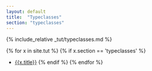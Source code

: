 ```yaml
---
layout: default
title:  "Typeclasses"
section: "typeclasses"
---
```

{% include_relative _tut/typeclasses.md %}

{% for x in site.tut %}
{% if x.section == 'typeclasses' %}
- [{{x.title}}]({{site.baseurl}}{{x.url}})
{% endif %}
{% endfor %}

